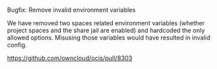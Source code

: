 Bugfix: Remove invalid environment variables

We have removed two spaces related environment variables (whether project spaces and the share jail are enabled) and hardcoded the only allowed options. Misusing those variables would have resulted in invalid config.

https://github.com/owncloud/ocis/pull/8303
